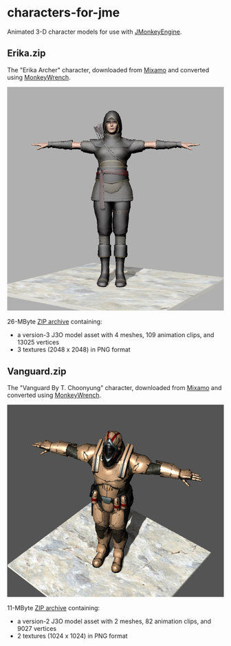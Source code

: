 # characters-for-jme
Animated 3-D character models for use with [JMonkeyEngine][jme].


## Erika.zip

The "Erika Archer" character,
downloaded from [Mixamo] and converted using [MonkeyWrench].

![screenshot](screenshots/Erika.png)

26-MByte [ZIP archive](Erika.zip) containing:
+ a version-3 J3O model asset with 4 meshes, 109 animation clips, and 13025 vertices
+ 3 textures (2048 x 2048) in PNG format


## Vanguard.zip

The "Vanguard By T. Choonyung" character,
downloaded from [Mixamo] and converted using [MonkeyWrench].

![screenshot](screenshots/Vanguard.png)

11-MByte [ZIP archive](Vanguard.zip) containing:
+ a version-2 J3O model asset with 2 meshes, 82 animation clips, and 9027 vertices
+ 2 textures (1024 x 1024) in PNG format


[jme]: https://jmonkeyengine.org "jMonkeyEngine Project"
[mixamo]: https://www.mixamo.com "Mixamo.com website"
[monkeywrench]: https://github.com/stephengold/MonkeyWrench "MonkeyWrench Project"